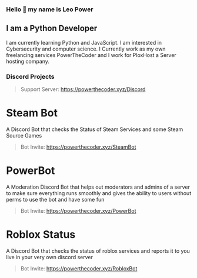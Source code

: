 <!-- ### Hi there 👋 -->

<!--
**powerthecoder/powerthecoder** is a ✨ _special_ ✨ repository because its `README.md` (this file) appears on your GitHub profile.

Here are some ideas to get you started:

- 🔭 I’m currently working on ...
- 🌱 I’m currently learning ...
- 👯 I’m looking to collaborate on ...
- 🤔 I’m looking for help with ...
- 💬 Ask me about ...
- 📫 How to reach me: ...
- 😄 Pronouns: ...
- ⚡ Fun fact: ...
-->


### Hello 👋 my name is Leo Power
## I am a Python Developer
I am currently learning Python and JavaScript. I am interested in Cybersecurity and computer science.
I Currently work as my own freelancing services PowerTheCoder and I work for PloxHost a Server hosting company.

### Discord Projects
> Support Server: https://powerthecoder.xyz/Discord
# Steam Bot
A Discord Bot that checks the Status of Steam Services and some Steam Source Games
> Bot Invite: https://powerthecoder.xyz/SteamBot

# PowerBot
A Moderation Discord Bot that helps out moderators and admins of a server to make sure everything runs smoothly
and gives the ability to users without perms to use the bot and have some fun
> Bot Invite: https://powerthecoder.xyz/PowerBot

# Roblox Status
A Discord Bot that checks the status of roblox services and reports it to you live in your very own discord server
> Bot Invite: https://powerthecoder.xyz/RobloxBot
